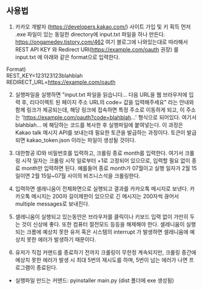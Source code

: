 <h2> 사용법 </h2>

1. 카카오 개발자 (https://developers.kakao.com/) 사이트 가입 및 키 획득
먼저 .exe 파일이 있는 동일한 directory에 input.txt 파일을 하나 만든다.
https://ongamedev.tistory.com/462 여기 블로그에 나와있는대로 따라해서 REST API KEY 와 Redirect URI(https://example.com/oauth 권장) 를 
input.txt 에 아래와 같은 format으로 입력한다.

Format)<br>
REST_KEY=123123123blahblah <br>
REDIRECT_URL=https://example.com/oauth

2. 실행파일을 실행하면 
"input.txt 파일을 읽습니다...
다음 URL을 웹 브라우저에 입력 후, 리다이렉트 된 페이지 주소 URL의 code= 값을 입력해주세요" 라는 안내와 함께 링크가 제공되는데,
해당 링크에 접속하면 특정 주소로 이동하게 되고, 이 주소는 'https://example.com/oauth?code=blahblah...' 형식으로 되어있다.
여기서 blahblah... 에 해당하는 코드를 복사한 후 실행파일에 붙여넣는다. 이 과정은 Kakao talk 메시지 API를 보내는데 필요한 토큰을 발급하는 과정이다.
토큰이 발급되면 kakao_token.json 이라는 파일이 생성될 것이다.

3. 대한항공 ID와 비밀번호를 입력하고, 크롤링 종료 month를 입력한다. 여기서 크롤링 시작 일자는 크롤링 시작 일로부터 +1로 고정되어 있으므로,
입력할 필요 없이 종료 month만 입력하면 된다. 예를들어 종료 month가 07월이고 실행 일자가 2월 15일이면 2월 15일~07월 사이의 비즈니스석을 크롤링한다.

4. 입력하면 셀레니움이 전체화면으로 실행되고 결과를 카카오톡 메시지로 보낸다. 카카오톡 메시지는 200자 길이제한이 있으므로 긴 메시지는 200자씩 끊어서 multiple messages로 보내진다.

5. 셀레니움이 실행되고 있는동안은 브라우저를 클릭이나 키보드 입력 없이 가만히 두는 것이 신상에 좋다. 또한 컴퓨터 절전모드 등등을 해제해야 한다.
셀레니움이 실행되는 크롬에 예상치 못한 유저 혹은 시스템의 interrupt 가 발생하면 셀레니움에 예상치 못한 에러가 발생하기 때문이다.

6. 유저가 직접 커맨드를 종료하기 전까지 크롤링이 무한정 계속되지만, 크롤링 중간에 예상치 못한 에러가 발생 시 최대 5번의 재시도를 하며, 5번이 넘는 에러가 나면 프로그램이 종료된다.


- 실행파일 만드는 커맨드: pyinstaller main.py (dist 폴더에 exe 생성됨)